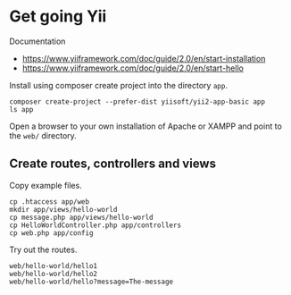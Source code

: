 Get going Yii
====================

Documentation

* https://www.yiiframework.com/doc/guide/2.0/en/start-installation
* https://www.yiiframework.com/doc/guide/2.0/en/start-hello

Install using composer create project into the directory `app`.

```
composer create-project --prefer-dist yiisoft/yii2-app-basic app
ls app
```

Open a browser to your own installation of Apache or XAMPP and point to the `web/` directory.



Create routes, controllers and views
-----------------------

Copy example files.

```
cp .htaccess app/web
mkdir app/views/hello-world
cp message.php app/views/hello-world
cp HelloWorldController.php app/controllers
cp web.php app/config
```

Try out the routes.

```
web/hello-world/hello1
web/hello-world/hello2
web/hello-world/hello?message=The-message
```
